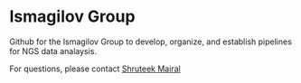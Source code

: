 # Ismagilov Group
Github for the Ismagilov Group to develop, organize, and establish pipelines for NGS data analaysis. 

For questions, please contact [Shruteek Mairal](https://github.com/Shruteek)
